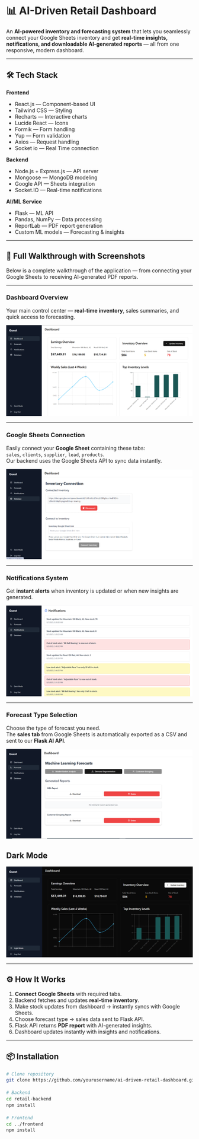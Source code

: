 # 📊 AI-Driven Retail Dashboard

An **AI-powered inventory and forecasting system** that lets you seamlessly connect your Google Sheets inventory and get **real-time insights, notifications, and downloadable AI-generated reports** — all from one responsive, modern dashboard.

---

## 🛠 Tech Stack

**Frontend**
-  React.js — Component-based UI
-  Tailwind CSS — Styling
-  Recharts — Interactive charts
-  Lucide React — Icons
-  Formik — Form handling
-  Yup — Form validation
-  Axios — Request handling
- Socket io — Real Time connection

**Backend**
-  Node.js + Express.js — API server
-  Mongoose — MongoDB modeling
-  Google API — Sheets integration
-  Socket.IO — Real-time notifications

**AI/ML Service**
-  Flask — ML API
-  Pandas, NumPy — Data processing
-  ReportLab — PDF report generation
-  Custom ML models — Forecasting & insights

---

## 📸 Full Walkthrough with Screenshots

Below is a complete walkthrough of the application — from connecting your Google Sheets to receiving AI-generated PDF reports.

---

### Dashboard Overview  
Your main control center — **real-time inventory**, sales summaries, and quick access to forecasting.  

![Dashboard](./screenshots/dashboard.png)

---

### Google Sheets Connection  
Easily connect your **Google Sheet** containing these tabs:  
`sales`, `clients`, `supplier`, `lead`, `products`.  
Our backend uses the Google Sheets API to sync data instantly.  

![Google Sheets](./screenshots/inventory.png)

---


### Notifications System  
Get **instant alerts** when inventory is updated or when new insights are generated.  

![Notifications](./screenshots/notifications.png)

---

### Forecast Type Selection  
Choose the type of forecast you need.  
The **sales tab** from Google Sheets is automatically exported as a CSV and sent to our **Flask AI API**.  

![Forecast Selection](./screenshots/forecast.png)


## Dark Mode  

![Dark Mode](./screenshots/darkmode.png)

---

## ⚙️ How It Works

1. **Connect Google Sheets** with required tabs.
2. Backend fetches and updates **real-time inventory**.
3. Make stock updates from dashboard → instantly syncs with Google Sheets.
4. Choose forecast type → sales data sent to Flask API.
5. Flask API returns **PDF report** with AI-generated insights.
6. Dashboard updates instantly with insights and notifications.

---

## 📦 Installation

```bash
# Clone repository
git clone https://github.com/yourusername/ai-driven-retail-dashboard.git

# Backend
cd retail-backend
npm install

# Frontend
cd ../frontend
npm install
